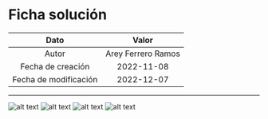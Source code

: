 # Ficha solución

| Dato | Valor | 
| :-------------------: | :---------------------: |
| Autor | Arey Ferrero Ramos |
| Fecha de creación | 2022-11-08 |
| Fecha de modificación | 2022-12-07 |

---

![alt text](https://raw.githubusercontent.com/AleixMT/Problemas-Computadores/master/Soluciones/27/.fotos_enunciado_27/27-1.png)
![alt text](https://raw.githubusercontent.com/AleixMT/Problemas-Computadores/master/Soluciones/27/.fotos_enunciado_27/27-2.png)
![alt text](https://raw.githubusercontent.com/AleixMT/Problemas-Computadores/master/Soluciones/27/.fotos_enunciado_27/27-3.png)
![alt text](https://raw.githubusercontent.com/AleixMT/Problemas-Computadores/master/Soluciones/27/.fotos_enunciado_27/27-4.png)



